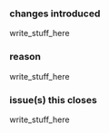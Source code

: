 ### changes introduced

write_stuff_here

### reason

write_stuff_here

### issue(s) this closes

write_stuff_here
